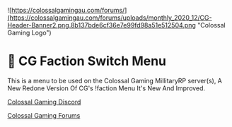 ![https://colossalgamingau.com/forums/](https://colossalgamingau.com/forums/uploads/monthly_2020_12/CG-Header-Banner2.png.8b137bde6cf36e7e99fd98a51e512504.png "Colossal Gaming Logo")
# 🏁 CG Faction Switch Menu
This is a menu to be used on the Colossal Gaming MillitaryRP server(s), A New Redone Version Of CG's !faction Menu It's New And Improved.

[Colossal Gaming Discord](https://discord.com/invite/c9HQNcYS)

[Colossal Gaming Forums](https://colossalgamingau.com/forums/)

